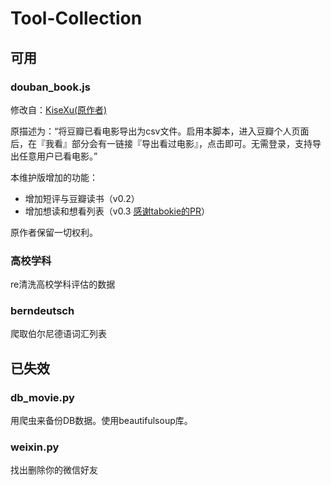 # Tool-Collection

## 可用

### douban_book.js

修改自：[KiseXu(原作者)](https://openuserjs.org/scripts/KiseXu/%E8%B1%86%E7%93%A3%E7%94%B5%E5%BD%B1%E5%AF%BC%E5%87%BA%E5%B7%A5%E5%85%B7)

原描述为：“将豆瓣已看电影导出为csv文件。启用本脚本，进入豆瓣个人页面后，在『我看』部分会有一链接『导出看过电影』，点击即可。无需登录，支持导出任意用户已看电影。”

本维护版增加的功能：

- 增加短评与豆瓣读书（v0.2）
- 增加想读和想看列表（v0.3 [感谢tabokie的PR](https://github.com/tabokie)）

原作者保留一切权利。

### 高校学科

re清洗高校学科评估的数据

### berndeutsch

爬取伯尔尼德语词汇列表

## 已失效

### db_movie.py

用爬虫来备份DB数据。使用beautifulsoup库。

### weixin.py

找出删除你的微信好友